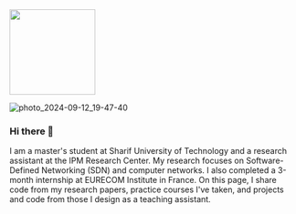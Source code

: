 
<img src="[https://github.com/username/repository/blob/main/assets/images/profile-picture.jpg](https://github.com/user-attachments/assets/54be7e7a-6e07-4bd0-8592-2ff2ad5394dd)" width="150" height="150" />

![photo_2024-09-12_19-47-40](https://github.com/user-attachments/assets/54be7e7a-6e07-4bd0-8592-2ff2ad5394dd)

### Hi there 👋
I am a master's student at Sharif University of Technology and a research assistant at the IPM Research Center. My research focuses on Software-Defined Networking (SDN) and computer networks. I also completed a 3-month internship at EURECOM Institute in France. On this page, I share code from my research papers, practice courses I've taken, and projects and code from those I design as a teaching assistant.
<!--
**mmdsbri98/mmdsbri98** is a ✨ _special_ ✨ repository because its `README.md` (this file) appears on your GitHub profile.

Here are some ideas to get you started:

- 🔭 I’m currently working on ...
- 🌱 I’m currently learning ...
- 👯 I’m looking to collaborate on ...
- 🤔 I’m looking for help with ...
- 💬 Ask me about ...
- 📫 How to reach me: ...
- 😄 Pronouns: ...
- ⚡ Fun fact: ...
-->
